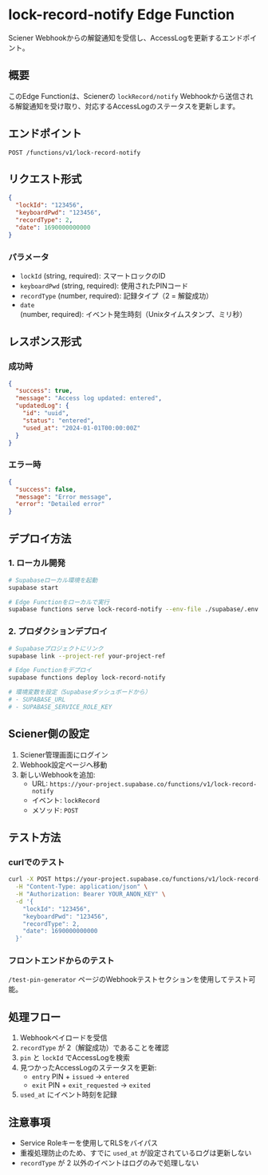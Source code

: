 # lock-record-notify Edge Function

Sciener Webhookからの解錠通知を受信し、AccessLogを更新するエンドポイント。

## 概要

このEdge Functionは、Scienerの `lockRecord/notify` Webhookから送信される解錠通知を受け取り、対応するAccessLogのステータスを更新します。

## エンドポイント

```
POST /functions/v1/lock-record-notify
```

## リクエスト形式

```json
{
  "lockId": "123456",
  "keyboardPwd": "123456",
  "recordType": 2,
  "date": 1690000000000
}
```

### パラメータ

- `lockId` (string, required): スマートロックのID
- `keyboardPwd` (string, required): 使用されたPINコード
- `recordType` (number, required): 記録タイプ（2 = 解錠成功）
- `date` (number, required): イベント発生時刻（Unixタイムスタンプ、ミリ秒）

## レスポンス形式

### 成功時

```json
{
  "success": true,
  "message": "Access log updated: entered",
  "updatedLog": {
    "id": "uuid",
    "status": "entered",
    "used_at": "2024-01-01T00:00:00Z"
  }
}
```

### エラー時

```json
{
  "success": false,
  "message": "Error message",
  "error": "Detailed error"
}
```

## デプロイ方法

### 1. ローカル開発

```bash
# Supabaseローカル環境を起動
supabase start

# Edge Functionをローカルで実行
supabase functions serve lock-record-notify --env-file ./supabase/.env.local
```

### 2. プロダクションデプロイ

```bash
# Supabaseプロジェクトにリンク
supabase link --project-ref your-project-ref

# Edge Functionをデプロイ
supabase functions deploy lock-record-notify

# 環境変数を設定（Supabaseダッシュボードから）
# - SUPABASE_URL
# - SUPABASE_SERVICE_ROLE_KEY
```

## Sciener側の設定

1. Sciener管理画面にログイン
2. Webhook設定ページへ移動
3. 新しいWebhookを追加:
   - URL: `https://your-project.supabase.co/functions/v1/lock-record-notify`
   - イベント: `lockRecord`
   - メソッド: `POST`

## テスト方法

### curlでのテスト

```bash
curl -X POST https://your-project.supabase.co/functions/v1/lock-record-notify \
  -H "Content-Type: application/json" \
  -H "Authorization: Bearer YOUR_ANON_KEY" \
  -d '{
    "lockId": "123456",
    "keyboardPwd": "123456",
    "recordType": 2,
    "date": 1690000000000
  }'
```

### フロントエンドからのテスト

`/test-pin-generator` ページのWebhookテストセクションを使用してテスト可能。

## 処理フロー

1. Webhookペイロードを受信
2. `recordType` が 2（解錠成功）であることを確認
3. `pin` と `lockId` でAccessLogを検索
4. 見つかったAccessLogのステータスを更新:
   - `entry` PIN + `issued` → `entered`
   - `exit` PIN + `exit_requested` → `exited`
5. `used_at` にイベント時刻を記録

## 注意事項

- Service Roleキーを使用してRLSをバイパス
- 重複処理防止のため、すでに `used_at` が設定されているログは更新しない
- `recordType` が 2 以外のイベントはログのみで処理しない
